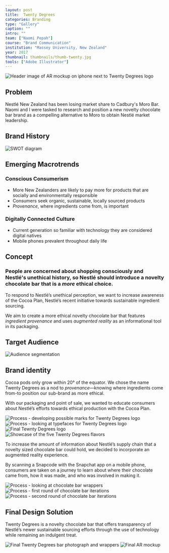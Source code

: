 ```yaml
---
layout: post
title:  Twenty Degrees
categories: Branding
type: "Gallery"
caption: ""
intro: ""
team: ["Naomi Pepah"]
course: "Brand Communication"
institution: "Massey University, New Zealand"
year: 2017
thumbnail: thumbnails/thumb-twenty.jpg
tools: ["Adobe Illustrator"]
---
```


![Header image of AR mockup on iphone next to Twenty Degrees logo](/images/twentydeg/header.jpg)

## Problem
Nestl&#233; New Zealand has been losing market share to Cadbury's Moro Bar. Naomi and I were tasked to research and position a new novelty chocolate bar brand as a compelling alternative to Moro to obtain Nestl&#233; market leadership.  

## Brand History

![SWOT diagram](/images/twentydeg/swot.png)


## Emerging Macrotrends
### Conscious Consumerism
- More New Zealanders are likely to pay more for products that are socially and environmentally responsible
- Consumers seek organic, sustainable, locally sourced products
- *Provenance*, where ingredients come from, is important

### Digitally Connected Culture

- Current generation so familiar with technology they are considered digital natives
- Mobile phones prevalent throughout daily life

## Concept
### People are concerned about shopping consciously and Nestl&#233;'s unethical history, so Nestl&#233; should introduce a novelty chocolate bar that is a *more* ethical choice.

To respond to Nestl&#233;’s unethical perception, we want to increase awareness of the Cocoa Plan, Nestl&#233;’s recent initiative towards sustainable ingredient sourcing.

We aim to create a more ethical novelty chocolate bar that features *ingredient provenance* and uses *augmented reality* as an informational tool in its packaging.

## Target Audience

![Audience segmentation](/images/twentydeg/audience.png)

## Brand identity
Cocoa pods only grow within 20° of the equator. We chose the name Twenty Degrees as a nod to *provenance*—knowing where ingredients come from-to position our sub-brand as more ethical.

With our packaging and point of sale, we wanted to educate consumers about Nestl&#233;’s efforts towards ethical production with the Cocoa Plan.

![Process - developing possible marks for Twenty Degrees logo](/images/twentydeg/marks.jpg)
![Process - looking at typefaces for Twenty Degrees logo](/images/twentydeg/type.jpg)
![Final Tewnty Degrees logo](/images/twentydeg/final-logo.jpg)
![Showcase of the five Twenty Degrees flavors](/images/twentydeg/flavors.jpg)

To increase the amount of information about Nestl&#233;’s supply chain that a novelty sized chocolate bar could hold, we decided to incorporate an augmented reality experience.

By scanning a Snapcode with the Snapchat app on a mobile phone, consumers are taken on a journey to learn about where their chocolate came from, how it was made, and who was involved in making it.

![Process - looking at chocolate bar wrappers](/images/twentydeg/wrappers.jpg)
![Process - first round of chocolate bar iterations](/images/twentydeg/process1.jpg)
![Process - second round of chocolate bar iterations](/images/twentydeg/process2.jpg)

## Final Design Solution
Twenty Degrees is a novelty chocolate bar that offers transparency of Nestl&#233;’s newer sustainable sourcing efforts through the use of technology while remaining an indulgent treat.

![Final Twenty Degrees bar photograph and wrappers](/images/twentydeg/final.jpg)
![Final AR mockup](/images/twentydeg/ar.jpg)
